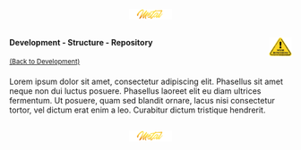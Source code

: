 <div align="center">
   <img src="../../../.media/asset/badge/asset_badge_project_backgroundless.png" width="15%" height="auto"/>
</div>

##

<!--- WIP --->
<img src="../../../.media/asset/helper/asset_helper_wip.png" align="right" width="8%" height="auto"/>

<!---
#####################################################
# Development - Structure - Repository
#####################################################
--->  
#### Development - Structure - Repository
<sup>[(Back to Development)](../../../README.md#table-of-contents-4)</sup>
<br>

Lorem ipsum dolor sit amet, consectetur adipiscing elit. Phasellus sit amet neque non dui luctus posuere. Phasellus laoreet elit eu diam ultrices fermentum. Ut posuere, quam sed blandit ornare, lacus nisi consectetur tortor, vel dictum erat enim a leo. Curabitur dictum tristique hendrerit.

##
<!---  --->
<div align="center">
   <img src="../../../.media/asset/badge/asset_badge_project_backgroundless.png" width="15%" height="auto"/>
</div>
